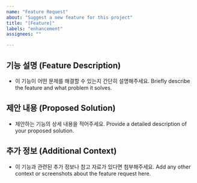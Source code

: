 ```yaml
---
name: "Feature Request"
about: "Suggest a new feature for this project"
title: "[Feature]"
labels: "enhancement"
assignees: ""

---
```


## 기능 설명 (Feature Description)
- 이 기능이 어떤 문제를 해결할 수 있는지 간단히 설명해주세요.
  Briefly describe the feature and what problem it solves.

## 제안 내용 (Proposed Solution)
- 제안하는 기능의 상세 내용을 적어주세요.
  Provide a detailed description of your proposed solution.

## 추가 정보 (Additional Context)
- 이 기능과 관련된 추가 정보나 참고 자료가 있다면 첨부해주세요.
  Add any other context or screenshots about the feature request here.
